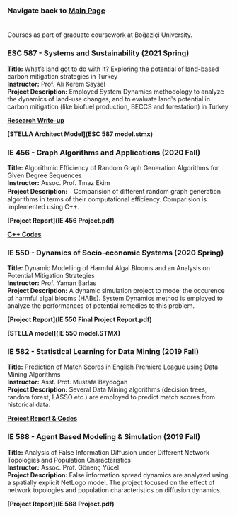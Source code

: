 ### Navigate back to [Main Page](https://sanserguz.github.io/main/)<br><br>
  
  Courses as part of graduate coursework at Boğaziçi University.
  
### ESC 587 - Systems and Sustainability (2021 Spring)
**Title:** What’s land got to do with it? Exploring the potential of land-based carbon mitigation strategies in Turkey <br>
**Instructor:** Prof. Ali Kerem Saysel <br>
**Project Description:** Employed System Dynamics methodology to analyze the dynamics of land-use changes, and to evaluate land's potential in carbon mitigation (like biofuel production, BECCS and forestation) in Turkey.

  **[Research Write-up](ESC_587_Project.pdf)**

  **[STELLA Architect Model](ESC 587 model.stmx)**
  
### IE 456 - Graph Algorithms and Applications (2020 Fall)
**Title:** Algorithmic Efficiency of Random Graph Generation Algorithms for Given Degree Sequences<br>
**Instructor:** Assoc. Prof. Tınaz Ekim<br>
**Project Description:**　Comparision of different random graph generation algorithms in terms of their computational efficiency. Comparision is implemented using C++.

  **[Project Report](IE 456 Project.pdf)**

  **[C++ Codes](https://github.com/sanserguz/projects/tree/main/IE%20456%20Project)**
  
### IE 550 - Dynamics of Socio-economic Systems (2020 Spring)
**Title:** Dynamic Modelling of Harmful Algal Blooms and an Analysis on Potential Mitigation Strategies<br>
**Instructor:** Prof. Yaman Barlas<br>
**Project Description:** A dynamic simulation project to model the occurence of harmful algal blooms (HABs). System Dynamics method is employed to analyze the performances of potential remedies to this problem.

  **[Project Report](IE 550 Final Project Report.pdf)**

  **[STELLA model](IE 550 model.STMX)**

### IE 582 - Statistical Learning for Data Mining (2019 Fall)
**Title:** Prediction of Match Scores in English Premiere League using Data Mining Algorithms<br>
**Instructor:** Asst. Prof. Mustafa Baydoğan<br>
**Project Description:** Several Data Mining algorithms (decision trees, random forest, LASSO etc.) are employed to predict match scores from historical data.

  **[Project Report & Codes](https://sanserguz.github.io/main/IE582Project-GuzIrsoy.html)**
  
### IE 588 - Agent Based Modeling & Simulation (2019 Fall)
**Title:** Analysis of False Information Diffusion under Different Network Topologies and Population Characteristics<br>
**Instructor:** Assoc. Prof. Gönenç Yücel<br>
**Project Description:** False information spread dynamics are analyzed using a spatially explicit NetLogo model. The project focused on the effect of network topologies and population characteristics on diffusion dynamics.

  **[Project Report](IE 588 Project.pdf)**
